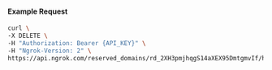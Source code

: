 <!-- Code generated for API Clients. DO NOT EDIT. -->

#### Example Request

```bash
curl \
-X DELETE \
-H "Authorization: Bearer {API_KEY}" \
-H "Ngrok-Version: 2" \
https://api.ngrok.com/reserved_domains/rd_2XH3pmjhqgS14aXEX95DmtgmvIf/https_endpoint_configuration
```

